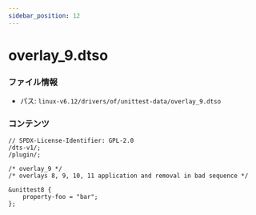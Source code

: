 ```yaml
---
sidebar_position: 12
---
```

# overlay_9.dtso

### ファイル情報

- パス: `linux-v6.12/drivers/of/unittest-data/overlay_9.dtso`

### コンテンツ

```dtso
// SPDX-License-Identifier: GPL-2.0
/dts-v1/;
/plugin/;

/* overlay_9 */
/* overlays 8, 9, 10, 11 application and removal in bad sequence */

&unittest8 {
	property-foo = "bar";
};

```
